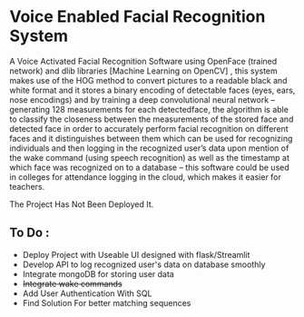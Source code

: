 # Voice Enabled Facial Recognition System

A Voice Activated Facial Recognition Software using OpenFace (trained network) and dlib libraries [Machine Learning on OpenCV] , this system makes use of the HOG method to convert pictures to a readable black and white format and it stores a binary encoding of detectable faces (eyes, ears, nose encodings) and by training a deep convolutional neural network – generating 128 measurements for each detectedface, the algorithm is able to classify the closeness between the measurements of the stored face and detected face in order to accurately perform facial recognition on different faces and it distinguishes between them which can be
used for recognizing individuals and then logging in the recognized user’s data upon mention of the wake command (using speech recognition) as well as the
timestamp at which face was recognized on to a database – this software could be used in colleges for attendance logging in the cloud, which makes it easier for teachers.

The Project Has Not Been Deployed It. 

## To Do :
* Deploy Project with Useable UI designed with flask/Streamlit
* Develop API to log recognized user's data on database smoothly 
* Integrate mongoDB for storing user data
* ~~Integrate wake commands~~ 
* Add User Authentication With SQL
* Find Solution For better matching sequences
